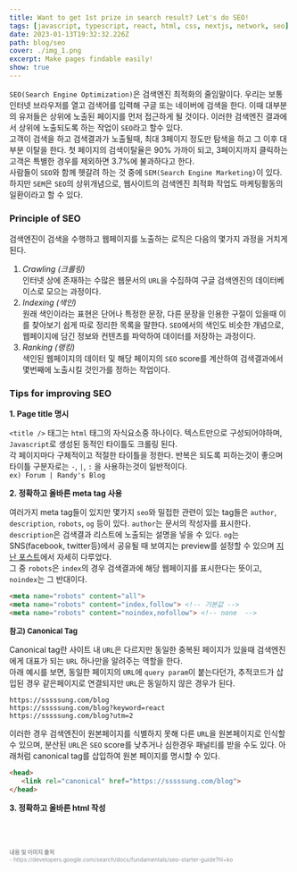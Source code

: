 ```yaml
---
title: Want to get 1st prize in search result? Let's do SEO!
tags: [javascript, typescript, react, html, css, nextjs, network, seo]
date: 2023-01-13T19:32:32.226Z
path: blog/seo
cover: ./img_1.png
excerpt: Make pages findable easily! 
show: true
---
```


`SEO(Search Engine Optimization)`은 검색엔진 최적화의 줄임말이다. 우리는 보통 인터넷 브라우저를 열고 검색어를 입력해 구글 또는 네이버에 검색을 한다. 이때 대부분의 유저들은 상위에 노출된 페이지를 먼저 접근하게 될 것이다. 이러한 검색엔진 결과에서 상위에 노출되도록 하는 작업이 `SEO`라고 할수 있다.  
고객이 검색을 하고 검색결과가 노출될때, 최대 3페이지 정도만 탐색을 하고 그 이후 대부분 이탈을 한다. 첫 페이지의 검색이탈율은 90% 가까이 되고, 3페이지까지 클릭하는 고객은 특별한 경우를 제외하면 3.7%에 불과하다고 한다.  
사람들이 `SEO`와 함께 헷갈려 하는 것 중에 `SEM(Search Engine Marketing)`이 있다. 하지만 `SEM`은 `SEO`의 상위개념으로, 웹사이트의 검색엔진 최적화 작업도 마케팅활동의 일환이라고 할 수 있다.

### Principle of SEO
검색엔진이 검색을 수행하고 웹페이지를 노출하는 로직은 다음의 몇가지 과정을 거치게 된다.  
1. <i>Crawling (크롤링)</i>    
   인터넷 상에 존재하는 수많은 웹문서의 `URL`을 수집하여 구글 검색엔진의 데이터베이스로 모으는 과정이다.
2. <i>Indexing (색인)</i>   
   원래 색인이라는 표현은 단어나 특정한 문장, 다른 문장을 인용한 구절이 있을때 이를 찾아보기 쉽게 따로 정리한 목록을 말한다. `SEO`에서의 색인도 비슷한 개념으로, 웹페이지에 담긴 정보와 컨텐츠를 파악하여 데이터를 저장하는 과정이다.
3. <i>Ranking (랭킹)</i>   
   색인된 웹페이지의 데이터 및 해당 페이지의 `SEO` score를 계산하여 검색결과에서 몇번째에 노출시킬 것인가를 정하는 작업이다. 
    
 ### Tips for improving SEO
<div style="margin-bottom:7px;font-size: 14px;font-weight: 700;">1. Page title 명시</div>  

`<title />` 태그는 `html` 태그의 자식요소중 하나이다. 텍스트만으로 구성되어야하며, `Javascript`로 생성된 동적인 타이틀도 크롤링 된다.  
각 페이지마다 구체적이고 적절한 타이틀을 정한다. 반복은 되도록 피하는것이 좋으며 타이틀 구분자로는 `-`, `|`, `:` 을 사용하는것이 일반적이다.  
`ex) Forum | Randy's Blog`  


<div style="margin-bottom:7px;font-size: 14px;font-weight: 700;">2. 정확하고 올바른 meta tag 사용</div>  

여러가지 meta tag들이 있지만 몇가지 `seo`와 밀접한 관련이 있는 tag들은 `author`, `description`, `robots`, `og` 등이 있다. `author`는 문서의 작성자를 표시한다. `description`은 검색결과 리스트에 노출되는 설명을 넣을 수 있다. `og`는 SNS(facebook, twitter등)에서 공유될 때 보여지는 preview를 설정할 수 있으며 <a href='https://are-you-sssssungs.kr/blog/meta-tag' target="_blank" rel="noopener noreferrer">지난 포스트</a>에서 자세히 다루었다.  
그 중 `robots`은 `index`의 경우 검색결과에 해당 웹페이지를 표시한다는 뜻이고, `noindex`는 그 반대이다.  
```html
<meta name="robots" content="all">
<meta name="robots" content="index,follow"> <!-- 기본값 -->
<meta name="robots" content="noindex,nofollow"> <!-- none  -->
```

<div style="margin-bottom:5px;font-size: 13px;font-weight: 700;">참고) Canonical Tag</div>  

Canonical tag란 사이트 내 `URL`은 다르지만 동일한 중복된 페이지가 있을때 검색엔진에게 대표가 되는 `URL` 하나만을 알려주는 역할을 한다.   
아래 예시를 보면, 동일한 페이지의 `URL`에 `query param`이 붙는다던가, 추적코드가 삽입된 경우 같은페이지로 연결되지만 `URL`은 동일하지 않은 경우가 된다.
```
https://sssssung.com/blog
https://sssssung.com/blog?keyword=react
https://sssssung.com/blog?utm=2
```
이러한 경우 검색엔진이 원본페이지를 식별하지 못해 다른 `URL`을 원본페이지로 인식할 수 있으며, 분산된 `URL`은 `SEO` score를 낮추거나 심한경우 패널티를 받을 수도 있다. 아래처럼 canonical tag를 삽입하여 원본 페이지를 명시할 수 있다.
```html
<head>
   <link rel="canonical" href="https://sssssung.com/blog">
</head>
```

<div style="margin-bottom:7px;font-size: 14px;font-weight: 700;">3. 정확하고 올바른 html 작성</div>  





<br/><br/>
<div style="font-size:10px;color:#8b9196;word-break: break-all"><b>내용 및 이미지 출처</b><br/>
- https://developers.google.com/search/docs/fundamentals/seo-starter-guide?hl=ko<br/>
</div>

